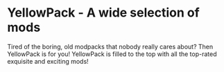 # YellowPack - A wide selection of mods
Tired of the boring, old modpacks that nobody really cares about? Then YellowPack is for you! YellowPack is filled to the top with all the top-rated exquisite and exciting mods! 
